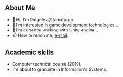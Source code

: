 ## About Me
-   👋  Hi, I’m Diógeles @tamaturgo
-   👀  I’m interested in game development technologies...
-   🌱  I’m currently working with Unity engine...
-   📫  How to reach me,  [e-mail](mailto:ddst.snf20@uea.edu.br).

## Academic skills 
- Computer technical course (2019).
- I'm about to graduate in Information's Systems.



